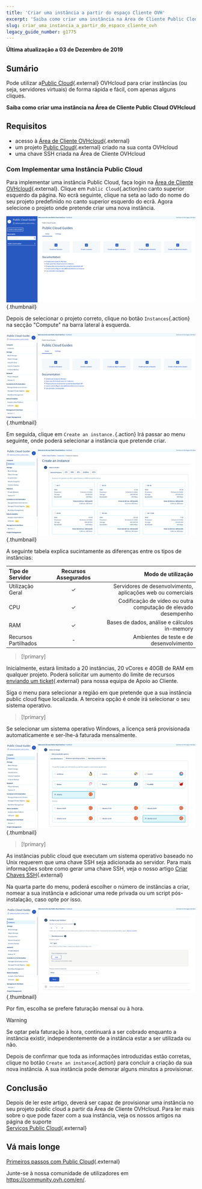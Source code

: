 ```yaml
---
title: 'Criar uma instância a partir do espaço Cliente OVH'
excerpt: 'Saiba como criar uma instância na Área de Cliente Public Cloud OVHcloud'
slug: criar_uma_instancia_a_partir_do_espaco_cliente_ovh
legacy_guide_number: g1775
---
```


**Última atualização a 03 de Dezembro de 2019**

## Sumário

Pode utilizar a[Public Cloud](https://www.https://www.ovh.pt/public-cloud/){.external} OVHcloud para criar instâncias (ou seja, servidores virtuais) de forma rápida e fácil, com apenas alguns cliques.

**Saiba como criar uma instância na Área de Cliente Public Cloud OVHcloud**

## Requisitos

* acesso à [Área de Cliente OVHcloud](https://www.ovh.com/auth/?action=gotomanager){.external}
* um projeto [Public Cloud](https://www.https://www.ovh.pt/public-cloud/){.external} criado na sua conta OVHcloud
* uma chave SSH criada na Área de Cliente OVHcloud

### Com Implementar uma Instância Public Cloud

Para implementar uma instância Public Cloud, faça login na [Área de Cliente OVHcloud](https://www.ovh.com/auth/?action=gotomanager){.external}. Clique em `Public Cloud`{.action}no canto superior esquerdo da página. No ecrã seguinte, clique na seta ao lado do nome do seu projeto predefinido no canto superior esquerdo do ecrã. Agora selecione o projeto onde pretende criar uma nova instância.

![select_project](images/select_project.png){.thumbnail}

Depois de selecionar o projeto correto, clique no botão `Instances`{.action} na secção "Compute" na barra lateral à esquerda.

![create_instance](images/create_instance.png){.thumbnail}

Em seguida, clique em `Create an instance.`{.action} Irá passar ao menu seguinte, onde poderá selecionar a instância que pretende criar.

![create_instance1](images/create_instance1.png){.thumbnail}

A seguinte tabela explica sucintamente as diferenças entre os tipos de instâncias:

| Tipo de Servidor | Recursos Assegurados | Modo de utilização |
| :---         |     :---:      |          ---: |
| Utilização Geral   | ✓     | Servidores de desenvolvimento, aplicações web ou comerciais    |
| CPU     | ✓       | Codificação de vídeo ou outra computação de elevado desempenho      |
| RAM   | ✓     | Bases de dados, análise e cálculos in-memory    |
| Recursos Partilhados    | -       | Ambientes de teste e de desenvolvimento      |

> [!primary]
>
Inicialmente, estará limitado a 20 instâncias, 20 vCores e 40GB de RAM em qualquer projeto. Poderá solicitar um aumento do limite de recursos [enviando um ticket](https://www.ovh.com/manager/dedicated/index.html#/ticket){.external} para nossa equipa de Apoio ao Cliente.
>


Siga o menu para selecionar a região em que pretende que a sua instância public cloud fique localizada. A terceira opção é onde irá selecionar o seu sistema operativo.

> [!primary]
>
Se selecionar um sistema operativo Windows, a licença será provisionada automaticamente e ser-lhe-á faturada mensalmente.
>

![install](images/os_install.png){.thumbnail}

> [!primary]
>
As instâncias public cloud que executam um sistema operativo baseado no Unix requerem que uma chave SSH seja adicionada ao servidor. Para mais informações sobre como gerar uma chave SSH, veja o nosso artigo [Criar Chaves SSH](https://docs.ovh.com/pt/public-cloud/criacao-de-chaves-ssh/){.external}
>

Na quarta parte do menu, poderá escolher o número de instâncias a criar, nomear a sua instância e adicionar uma rede privada ou um script pós-instalação, caso opte por isso.

![add an instance](images/configure_instance.png){.thumbnail}

Por fim, escolha se prefere faturação mensal ou à hora.

> [!warning]
>
>Se optar pela faturação à hora, continuará a ser cobrado enquanto a instância existir, independentemente de a instância estar a ser utilizada ou não.
>


Depois de confirmar que toda as informações introduzidas estão corretas, clique no botão `Create an instance`{.action} para concluir a criação da sua nova instância. A sua instância pode demorar alguns minutos a provisionar.

## Conclusão

Depois de ler este artigo, deverá ser capaz de provisionar uma instância no seu projeto public cloud a partir da Área de Cliente OVHcloud. Para ler mais sobre o que pode fazer com a sua instância, veja os nossos artigos na página de suporte  
[Serviços Public Cloud](https://docs.ovh.com/pt/public-cloud/){.external}

## Vá mais longe

[Primeiros passos com Public Cloud](https://docs.ovh.com/pt/public-cloud/comecar_com_o_public_cloud_identificar-se_e_criar_um_projeto/){.external}

Junte-se à nossa comunidade de utilizadores em <https://community.ovh.com/en/>.
